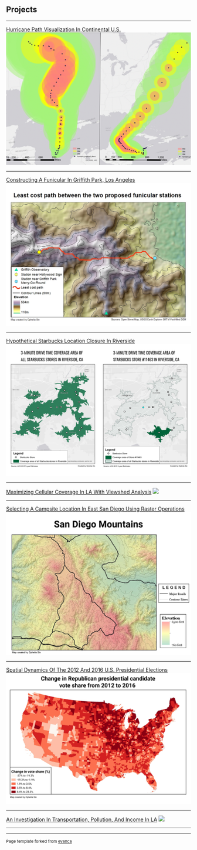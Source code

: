 ## Projects

---

[Hurricane Path Visualization In Continental U.S.](/sample_page)
<img src="images/project-cover/hurricane-cover.png?raw=true"/>

---
[Constructing A Funicular In Griffith Park, Los Angeles](/project-pages/)
<img src="images/project-cover/least-cost-path-cover.jpg?raw=true"/>

---
[Hypothetical Starbucks Location Closure In Riverside](/project-pages/starbucks-project)
<img src="images/project-cover/starbucks-cover.png?raw=true"/>

---
[Maximizing Cellular Coverage In LA With Viewshed Analysis](http://example.com/)
<img src="images/project-cover/viewshed-cover.jpg?raw=true"/>

---
[Selecting A Campsite Location In East San Diego Using Raster Operations](http://example.com/)
<img src="images/project-cover/raster-operations-cover.jpg?raw=true"/>

---
[Spatial Dynamics Of The 2012 And 2016 U.S. Presidential Elections](http://example.com/)
<img src="images/project-cover/spatial-dynamics-cover.jpg?raw=true"/>

---
[An Investigation In Transportation, Pollution, And Income In LA](http://example.com/)
<img src="images/dummy_thumbnail.jpg?raw=true"/>

---



---
<p style="font-size:11px">Page template forked from <a href="https://github.com/evanca/quick-portfolio">evanca</a></p>
<!-- Remove above link if you don't want to attibute -->
